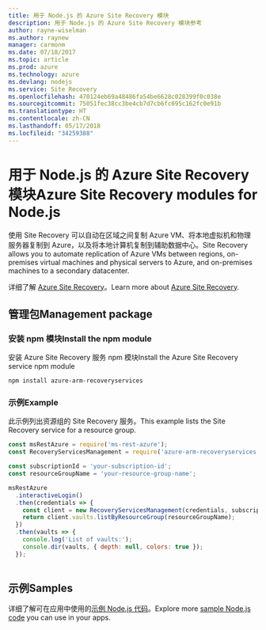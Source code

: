 ```yaml
---
title: 用于 Node.js 的 Azure Site Recovery 模块
description: 用于 Node.js 的 Azure Site Recovery 模块参考
author: rayne-wiselman
ms.author: raynew
manager: carmonm
ms.date: 07/18/2017
ms.topic: article
ms.prod: azure
ms.technology: azure
ms.devlang: nodejs
ms.service: Site Recovery
ms.openlocfilehash: 470124eb69a48486fa54be6628c028399f0c038e
ms.sourcegitcommit: 75051fec38cc3be4cb7d7cb6fc695c162fc0e91b
ms.translationtype: HT
ms.contentlocale: zh-CN
ms.lasthandoff: 05/17/2018
ms.locfileid: "34259388"
---
```

# <a name="azure-site-recovery-modules-for-nodejs"></a><span data-ttu-id="72e00-103">用于 Node.js 的 Azure Site Recovery 模块</span><span class="sxs-lookup"><span data-stu-id="72e00-103">Azure Site Recovery modules for Node.js</span></span>

<span data-ttu-id="72e00-104">使用 Site Recovery 可以自动在区域之间复制 Azure VM、将本地虚拟机和物理服务器复制到 Azure，以及将本地计算机复制到辅助数据中心。</span><span class="sxs-lookup"><span data-stu-id="72e00-104">Site Recovery allows you to automate replication of Azure VMs between regions, on-premises virtual machines and physical servers to Azure, and on-premises machines to a secondary datacenter.</span></span>

<span data-ttu-id="72e00-105">详细了解 [Azure Site Recovery](https://docs.microsoft.com/azure/site-recovery/site-recovery-overview)。</span><span class="sxs-lookup"><span data-stu-id="72e00-105">Learn more about [Azure Site Recovery](https://docs.microsoft.com/azure/site-recovery/site-recovery-overview).</span></span>

## <a name="management-package"></a><span data-ttu-id="72e00-106">管理包</span><span class="sxs-lookup"><span data-stu-id="72e00-106">Management package</span></span>

### <a name="install-the-npm-module"></a><span data-ttu-id="72e00-107">安装 npm 模块</span><span class="sxs-lookup"><span data-stu-id="72e00-107">Install the npm module</span></span>

<span data-ttu-id="72e00-108">安装 Azure Site Recovery 服务 npm 模块</span><span class="sxs-lookup"><span data-stu-id="72e00-108">Install the Azure Site Recovery service npm module</span></span>

```bash
npm install azure-arm-recoveryservices
```

### <a name="example"></a><span data-ttu-id="72e00-109">示例</span><span class="sxs-lookup"><span data-stu-id="72e00-109">Example</span></span>

<span data-ttu-id="72e00-110">此示例列出资源组的 Site Recovery 服务。</span><span class="sxs-lookup"><span data-stu-id="72e00-110">This example lists the Site Recovery service for a resource group.</span></span>

```javascript
const msRestAzure = require('ms-rest-azure');
const RecoveryServicesManagement = require('azure-arm-recoveryservices');

const subscriptionId = 'your-subscription-id';
const resourceGroupName = 'your-resource-group-name';

msRestAzure
  .interactiveLogin()
  .then(credentials => {
    const client = new RecoveryServicesManagement(credentials, subscriptionId);
    return client.vaults.listByResourceGroup(resourceGroupName);
  })
  .then(vaults => {
    console.log('List of vaults:');
    console.dir(vaults, { depth: null, colors: true });
  });
  
```

## <a name="samples"></a><span data-ttu-id="72e00-111">示例</span><span class="sxs-lookup"><span data-stu-id="72e00-111">Samples</span></span>

<span data-ttu-id="72e00-112">详细了解可在应用中使用的[示例 Node.js 代码](https://azure.microsoft.com/resources/samples/?platform=nodejs)。</span><span class="sxs-lookup"><span data-stu-id="72e00-112">Explore more [sample Node.js code](https://azure.microsoft.com/resources/samples/?platform=nodejs) you can use in your apps.</span></span>
